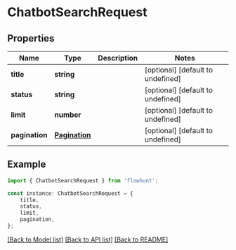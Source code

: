 # ChatbotSearchRequest


## Properties

Name | Type | Description | Notes
------------ | ------------- | ------------- | -------------
**title** | **string** |  | [optional] [default to undefined]
**status** | **string** |  | [optional] [default to undefined]
**limit** | **number** |  | [optional] [default to undefined]
**pagination** | [**Pagination**](Pagination.md) |  | [optional] [default to undefined]

## Example

```typescript
import { ChatbotSearchRequest } from 'flowhunt';

const instance: ChatbotSearchRequest = {
    title,
    status,
    limit,
    pagination,
};
```

[[Back to Model list]](../README.md#documentation-for-models) [[Back to API list]](../README.md#documentation-for-api-endpoints) [[Back to README]](../README.md)

